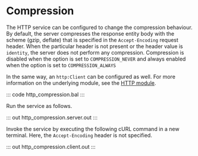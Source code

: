# Compression

The HTTP service can be configured to change the compression behaviour. By default, the server
compresses the response entity body with the scheme (gzip, deflate) that is specified in the `Accept-Encoding` request header. When
the particular header is not present or the header value is `identity`, the server does not perform any compression. Compression
is disabled when the option is set to `COMPRESSION_NEVER` and always enabled when the option is set to `COMPRESSION_ALWAYS`

In the same way, an `http:Client` can be configured as well. For more information on the underlying module, see the [HTTP module](https://docs.central.ballerina.io/ballerina/http/latest/).

::: code http_compression.bal :::

Run the service as follows.

::: out http_compression.server.out :::

Invoke the service by executing the following cURL command in a new terminal.
Here, the `Accept-Encoding` header is not specified.

::: out http_compression.client.out :::
